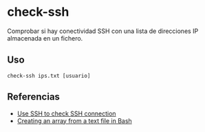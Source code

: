 # check-ssh

Comprobar si hay conectividad SSH con una lista de direcciones IP almacenada en un fichero.

## Uso

```shell
check-ssh ips.txt [usuario]
```

## Referencias

- [Use SSH to check SSH connection](https://www.golinuxcloud.com/test-ssh-connection/#Method_4_Use_SSH_to_check_SSH_connection)
- [Creating an array from a text file in Bash](https://stackoverflow.com/a/30988704)

